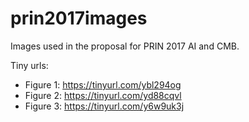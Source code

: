 # prin2017images
Images used in the proposal for PRIN 2017 AI and CMB.

Tiny urls:
- Figure 1: https://tinyurl.com/ybl294og
- Figure 2: https://tinyurl.com/yd88cqvl
- Figure 3: https://tinyurl.com/y6w9uk3j
